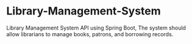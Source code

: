 # Library-Management-System
Library Management System API using Spring Boot, The system should allow librarians to manage books, patrons, and borrowing records.
